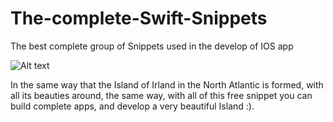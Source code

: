 # The-complete-Swift-Snippets
The best complete group of Snippets used in the develop of IOS app


![Alt text](/The-complete-Swift-Snippets/master/images/dublin.jpg?raw=true "Optional Title")

In the same way that the Island of Irland in the North Atlantic is formed, with all its beauties around, the same way, with all of this free snippet you can build complete apps, and develop a very beautiful Island :).
